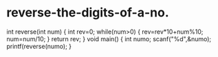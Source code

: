 # reverse-the-digits-of-a-no.
int reverse(int num)
{
int rev=0;
while(num>0)
{
rev=rev*10+num%10;
num=num/10;
}
return rev;
}
void main()
{
int numo;
scanf("%d",&numo);
printf(reverse(numo);
}

